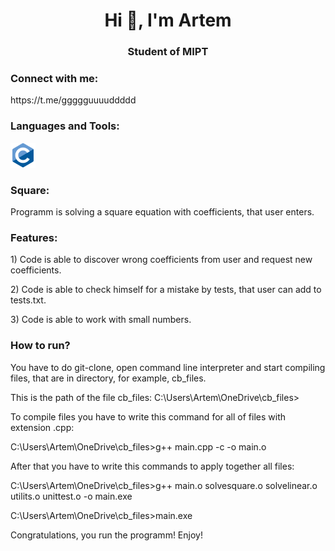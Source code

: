 <h1 align="center">Hi 👋, I'm Artem</h1>
<h3 align="center">Student of MIPT</h3>

<h3 align="left">Connect with me:</h3>
<p align="left">https://t.me/ggggguuuuddddd
</p>

<h3 align="left">Languages and Tools:</h3>
<p align="left"> <a href="https://www.cprogramming.com/" target="_blank" rel="noreferrer"> <img src="https://raw.githubusercontent.com/devicons/devicon/master/icons/c/c-original.svg" alt="c" width="40" height="40"/> </a> </p>

<h3 align="left">Square:</h3>
<p align="left">Programm is solving a square equation with coefficients, that user enters.</p>

<h3 align="left">Features:</h3>
<p align="left"> 1) Code is able to discover wrong coefficients from user and request new coefficients.

<p align="left"> 2) Code is able to check himself for a mistake by tests, that user can add to tests.txt.

<p align="left"> 3) Code is able to work with small numbers.</p>

<h3 align="left">How to run?</h3>
<p align="left">You have to do git-clone, open command line interpreter and start compiling files, that are in directory, for example, cb_files.</p> 

<p align="left"></p>

<p align="left">This is the path of the file cb_files: C:\Users\Artem\OneDrive\cb_files></p>

<p align="left"></p>

<p align="left">To compile files you have to write this command for all of files with extension .cpp:</p>

<p align="left"></p>

<p align="left">C:\Users\Artem\OneDrive\cb_files>g++ main.cpp -c -o main.o

<p align="left"></p>

<p align="left">After that you have to write this commands to apply together all files:</p>

<p align="left"></p>

<p align="left">C:\Users\Artem\OneDrive\cb_files>g++ main.o solvesquare.o solvelinear.o utilits.o unittest.o -o main.exe</p>

<p align="left"></p>

<p align="left">C:\Users\Artem\OneDrive\cb_files>main.exe</p>

<p align="left"></p>

<p align="left">Congratulations, you run the programm! Enjoy!</p>
